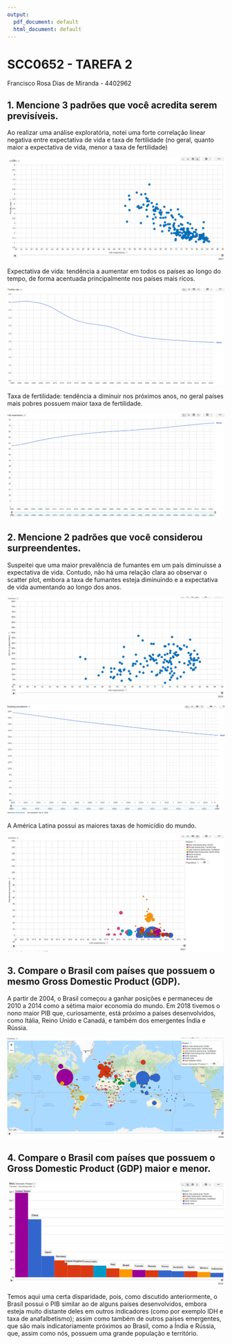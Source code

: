 ```yaml
---
output:
  pdf_document: default
  html_document: default
---
```

# SCC0652 - TAREFA 2

Francisco Rosa Dias de Miranda - 4402962

## 1. Mencione 3 padrões que você acredita serem previsíveis.

Ao realizar uma análise exploratória, notei uma forte correlação linear negativa entre expectativa de vida e taxa de fertilidade (no geral, quanto maior a expectativa de vida, menor a taxa de fertilidade)

![](imagem1.png)

Expectativa de vida: tendência a aumentar em todos os países ao longo do tempo, de forma acentuada principalmente nos países mais ricos.

![](imagem2.png)

Taxa de fertilidade: tendência a diminuir nos próximos anos, no geral países mais pobres possuem maior taxa de fertilidade.

![](imagem3.png)

## 2. Mencione 2 padrões que você considerou surpreendentes.

Suspeitei que uma maior prevalência de fumantes em um país diminuísse a expectativa de vida. Contudo, não há uma relação clara ao observar o scatter plot, embora a taxa de fumantes esteja diminuindo e a expectativa de vida aumentando ao longo dos anos.
    
![](imagem4.png)
    
![](imagem4-1.png)

A América Latina possui as maiores taxas de homicídio do mundo.

![](imagem5.png)

## 3. Compare o Brasil com países que possuem o mesmo Gross Domestic Product (GDP).

A partir de 2004, o Brasil começou a ganhar posições e permaneceu de 2010 a 2014 como a sétima maior economia do mundo. Em 2018 tivemos o nono maior PIB que, curiosamente, está próximo a países desenvolvidos, como Itália, Reino Unido e Canadá, e também dos emergentes Índia e Rússia.

![](imagem6.png)

## 4. Compare o Brasil com países que possuem o Gross Domestic Product (GDP) maior e menor.

![](imagem7.png)

Temos aqui uma certa disparidade, pois, como discutido anteriormente, o Brasíl possui o PIB similar ao de alguns países desenvolvidos, embora esteja muito distante deles em outros indicadores (como por exemplo IDH e taxa de anafalbetismo); assim como também de outros países emergentes, que são mais indicatoriamente próximos ao Brasil, como a Índia e Rússia, que, assim como nós, possuem uma grande população e território.
